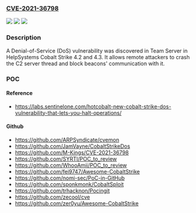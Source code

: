 ### [CVE-2021-36798](https://cve.mitre.org/cgi-bin/cvename.cgi?name=CVE-2021-36798)
![](https://img.shields.io/static/v1?label=Product&message=n%2Fa&color=blue)
![](https://img.shields.io/static/v1?label=Version&message=n%2Fa&color=blue)
![](https://img.shields.io/static/v1?label=Vulnerability&message=n%2Fa&color=brighgreen)

### Description

A Denial-of-Service (DoS) vulnerability was discovered in Team Server in HelpSystems Cobalt Strike 4.2 and 4.3. It allows remote attackers to crash the C2 server thread and block beacons' communication with it.

### POC

#### Reference
- https://labs.sentinelone.com/hotcobalt-new-cobalt-strike-dos-vulnerability-that-lets-you-halt-operations/

#### Github
- https://github.com/ARPSyndicate/cvemon
- https://github.com/JamVayne/CobaltStrikeDos
- https://github.com/M-Kings/CVE-2021-36798
- https://github.com/SYRTI/POC_to_review
- https://github.com/WhooAmii/POC_to_review
- https://github.com/fei9747/Awesome-CobaltStrike
- https://github.com/nomi-sec/PoC-in-GitHub
- https://github.com/sponkmonk/CobaltSploit
- https://github.com/trhacknon/Pocingit
- https://github.com/zecool/cve
- https://github.com/zer0yu/Awesome-CobaltStrike

